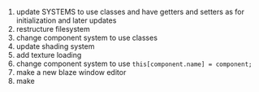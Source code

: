 
1. update SYSTEMS to use classes and have getters and setters as for initialization and later updates
2. restructure filesystem
3. change component system to use classes
4. update shading system
5. add texture loading
6. change component system to use `this[component.name] = component;`
7. make a new blaze window editor
8. make 